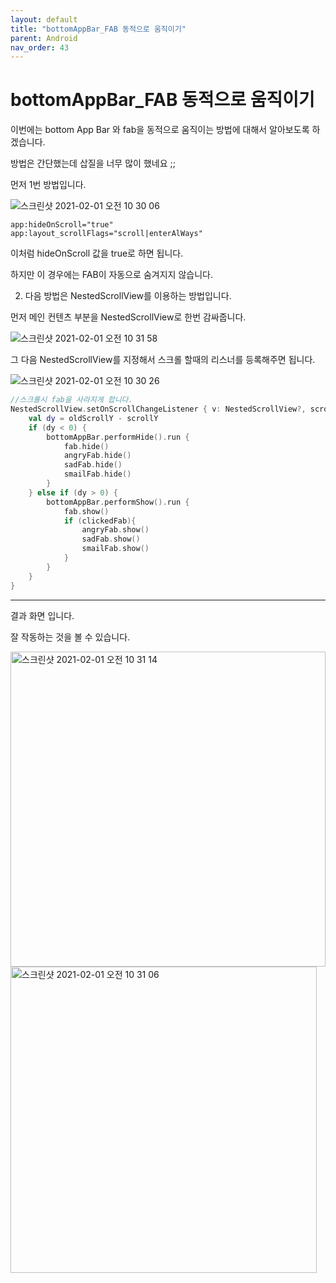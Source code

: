 ```yaml
---
layout: default
title: "bottomAppBar_FAB 동적으로 움직이기"
parent: Android
nav_order: 43
---
```


# bottomAppBar_FAB 동적으로 움직이기

이번에는 bottom App Bar 와 fab을 동적으로 움직이는 방법에 대해서 알아보도록 하겠습니다.

방법은 간단했는데 삽질을 너무 많이 했네요 ;;

먼저 1번 방법입니다.

![스크린샷 2021-02-01 오전 10 30 06](https://user-images.githubusercontent.com/16849874/106405372-56804780-6479-11eb-82ef-40ff9ab82c17.png)

    app:hideOnScroll="true"
    app:layout_scrollFlags="scroll|enterAlWays"

이처럼 hideOnScroll 값을 true로 하면 됩니다.

하지만 이 경우에는 FAB이 자동으로 숨겨지지 않습니다.

2. 다음 방법은 NestedScrollView를 이용하는 방법입니다.

먼저 메인 컨텐츠 부분을 NestedScrollView로 한번 감싸줍니다.

![스크린샷 2021-02-01 오전 10 31 58](https://user-images.githubusercontent.com/16849874/106405360-4ec0a300-6479-11eb-90b1-34684781d97e.png)

그 다음 NestedScrollView를 지정해서 스크롤 할때의 리스너를 등록해주면 됩니다.

![스크린샷 2021-02-01 오전 10 30 26](https://user-images.githubusercontent.com/16849874/106405371-55e7b100-6479-11eb-9fa9-0c7888c1c8b5.png)

```kotlin
//스크롤시 fab을 사라지게 합니다.
NestedScrollView.setOnScrollChangeListener { v: NestedScrollView?, scrollX: Int, scrollY: Int, oldScrollX: Int, oldScrollY: Int ->
    val dy = oldScrollY - scrollY
    if (dy < 0) {
        bottomAppBar.performHide().run {
            fab.hide()
            angryFab.hide()
            sadFab.hide()
            smailFab.hide()
        }
    } else if (dy > 0) {
        bottomAppBar.performShow().run {
            fab.show()
            if (clickedFab){
                angryFab.show()
                sadFab.show()
                smailFab.show()
            }
        }
    }
}
```

---

결과 화면 입니다.

잘 작동하는 것을 볼 수 있습니다.

<img width="504" alt="스크린샷 2021-02-01 오전 10 31 14" src="https://user-images.githubusercontent.com/16849874/106405366-51bb9380-6479-11eb-848e-5196340ea653.png">

<img width="490" alt="스크린샷 2021-02-01 오전 10 31 06" src="https://user-images.githubusercontent.com/16849874/106405370-54b68400-6479-11eb-9701-9c5be3209f02.png">